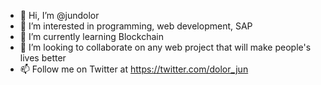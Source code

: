 - 👋 Hi, I’m @jundolor
- 👀 I’m interested in programming, web development, SAP
- 🌱 I’m currently learning Blockchain
- 💞️ I’m looking to collaborate on any web project that will make people's lives better
- 📫 Follow me on Twitter at https://twitter.com/dolor_jun

<!---
jundolor/jundolor is a ✨ special ✨ repository because its `README.md` (this file) appears on your GitHub profile.
You can click the Preview link to take a look at your changes.
--->
